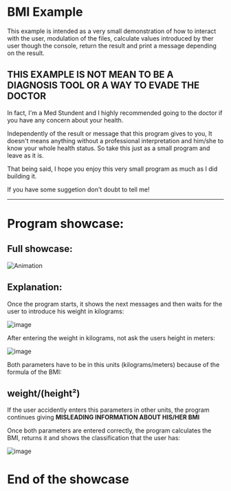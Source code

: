 # BMI Example

This example is intended as a very small demonstration of how to interact with the user, modulation of the files, calculate values introduced by ther user though the console, return the result and print a message depending on the result.

## THIS EXAMPLE IS NOT MEAN TO BE A DIAGNOSIS TOOL OR A WAY TO EVADE THE DOCTOR

In fact, I'm a Med Stundent and I highly recommended going to the doctor if you have any concern about your health.

Independently of the result or message that this program gives to you, It doesn't means anything without a professional interpretation and him/she to know your whole health status. So take this just as a small program and leave as it is.

That being said, I hope you enjoy this very small program as much as I did building it.

If you have some suggetion don't doubt to tell me!

-------------------------------------------------------------------------------------------------------------------------------------

# Program showcase:

## Full showcase:

![Animation](https://user-images.githubusercontent.com/93904438/173206181-649f9ae7-716b-4f1e-a698-2768828ce325.gif)

## Explanation:

Once the program starts, it shows the next messages and then waits for the user to introduce his weight in kilograms:

![image](https://user-images.githubusercontent.com/93904438/145894508-842c5fea-d9fa-4ec7-ba84-cae24be59fd1.png)

After entering the weight in kilograms, not ask the users height in meters:

![image](https://user-images.githubusercontent.com/93904438/145894599-1f7c79c7-b233-460f-9b8a-6b8f43a59f6d.png)

Both parameters have to be in this units (kilograms/meters) because of the formula of the BMI: 

## weight/(height²)

If the user accidently enters this parameters in other units, the program continues giving **MISLEADING INFORMATION ABOUT HIS/HER BMI**

Once both parameters are entered correctly, the program calculates the BMI, returns it and shows the classification that the user has:

![image](https://user-images.githubusercontent.com/93904438/145897003-ffcb250a-042c-4283-9f3a-4e9323e0de5a.png)


# End of the showcase
